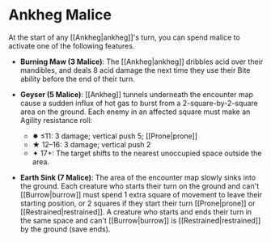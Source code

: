 # Ankheg Malice

At the start of any [[Ankheg|ankheg]]'s turn, you can spend malice to activate one of the following features.

- **Burning Maw (3 Malice)**: The [[Ankheg|ankheg]] dribbles acid over their mandibles, and deals 8 acid damage the next time they use their Bite ability before the end of their turn.

- **Geyser (5 Malice)**: [[Ankheg]] tunnels underneath the encounter map cause a sudden influx of hot gas to burst from a 2-square-by-2-square area on the ground. Each enemy in an affected square must make an Agility resistance roll:

    - ✸ ≤11: 3 damage; vertical push 5; [[Prone|prone]]
    - ★ 12–16: 3 damage; vertical push 2
    - ✦ 17+: The target shifts to the nearest unoccupied space outside the area.

- **Earth Sink (7 Malice)**: The area of the encounter map slowly sinks into the ground. Each creature who starts their turn on the ground and can't [[Burrow|burrow]] must spend 1 extra square of movement to leave their starting position, or 2 squares if they start their turn [[Prone|prone]] or [[Restrained|restrained]]. A creature who starts and ends their turn in the same space and can't [[Burrow|burrow]] is [[Restrained|restrained]] by the ground (save ends).
